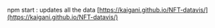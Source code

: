 npm start : updates all the data
[https://kaigani.github.io/NFT-datavis/](https://kaigani.github.io/NFT-datavis/)